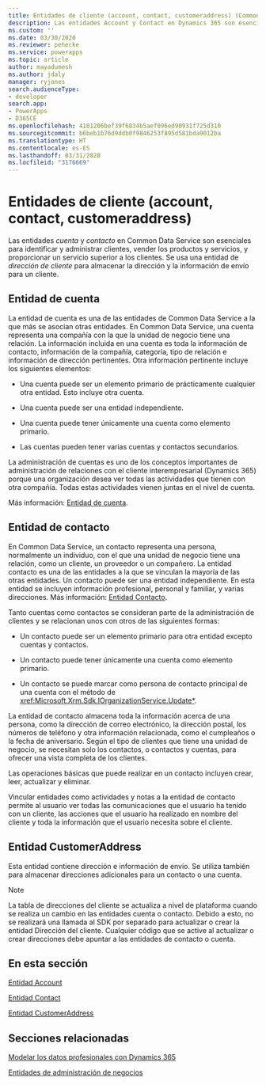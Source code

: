 ```yaml
---
title: Entidades de cliente (account, contact, customeraddress) (Common Data Service) | Microsoft Docs
description: Las entidades Account y Contact en Dynamics 365 son esenciales para identificar y administrar clientes, vender productos y servicios, y proporcionar un mejor servicio a los clientes. Se usa una entidad de dirección de cliente para almacenar la dirección y la información de envío para un cliente.
ms.custom: ''
ms.date: 03/30/2020
ms.reviewer: pehecke
ms.service: powerapps
ms.topic: article
author: mayadumesh
ms.author: jdaly
manager: ryjones
search.audienceType:
- developer
search.app:
- PowerApps
- D365CE
ms.openlocfilehash: 4181206bef39f6834b5aef096ed90931f725d310
ms.sourcegitcommit: b6beb1b76d9ddb0f9846253f895d581bda9012ba
ms.translationtype: HT
ms.contentlocale: es-ES
ms.lasthandoff: 03/31/2020
ms.locfileid: "3176669"
---
```

# <a name="customer-entities-account-contact-customeraddress"></a>Entidades de cliente (account, contact, customeraddress)

<!-- 
Was Mike Carter

https://docs.microsoft.com/dynamics365/customer-engagement/developer/customer-entities-account-contact

Refactor so that the links to entity reference are in the body, not just in the See allso.
Add some h2 sections so it is skimmable
 -->

Las entidades *cuenta* y *contacto* en Common Data Service son esenciales para identificar y administrar clientes, vender los productos y servicios, y proporcionar un servicio superior a los clientes. Se usa una entidad de *dirección de cliente* para almacenar la dirección y la información de envío para un cliente.  
  
## <a name="account-entity"></a>Entidad de cuenta
 
La entidad de cuenta es una de las entidades de Common Data Service a la que más se asocian otras entidades. En Common Data Service, una cuenta representa una compañía con la que la unidad de negocio tiene una relación. La información incluida en una cuenta es toda la información de contacto, información de la compañía, categoría, tipo de relación e información de dirección pertinentes. Otra información pertinente incluye los siguientes elementos:  
  
- Una cuenta puede ser un elemento primario de prácticamente cualquier otra entidad. Esto incluye otra cuenta.  
  
- Una cuenta puede ser una entidad independiente.  
  
- Una cuenta puede tener únicamente una cuenta como elemento primario.  
  
- Las cuentas pueden tener varias cuentas y contactos secundarios.  
  
La administración de cuentas es uno de los conceptos importantes de administración de relaciones con el cliente interempresarial (Dynamics 365) porque una organización desea ver todas las actividades que tienen con otra compañía. Todas estas actividades vienen juntas en el nivel de cuenta.  

Más información: [Entidad de cuenta](reference/entities/account.md).
  
## <a name="contact-entity"></a>Entidad de contacto

En Common Data Service, un contacto representa una persona, normalmente un individuo, con el que una unidad de negocio tiene una relación, como un cliente, un proveedor o un compañero. La entidad contacto es una de las entidades a la que se vinculan la mayoría de las otras entidades. Un contacto puede ser una entidad independiente. En esta entidad se incluyen información profesional, personal y familiar, y varias direcciones. Más información: [Entidad Contacto](reference/entities/contact.md).
  
Tanto cuentas como contactos se consideran parte de la administración de clientes y se relacionan unos con otros de las siguientes formas:  
  
- Un contacto puede ser un elemento primario para otra entidad excepto cuentas y contactos.  
  
- Un contacto puede tener únicamente una cuenta como elemento primario.  
  
- Un contacto se puede marcar como persona de contacto principal de una cuenta con el método de <xref:Microsoft.Xrm.Sdk.IOrganizationService.Update*>.  
  
La entidad de contacto almacena toda la información acerca de una persona, como la dirección de correo electrónico, la dirección postal, los números de teléfono y otra información relacionada, como el cumpleaños o la fecha de aniversario. Según el tipo de clientes que tiene una unidad de negocio, se necesitan solo los contactos, o contactos y cuentas, para ofrecer una vista completa de los clientes.  
  
Las operaciones básicas que puede realizar en un contacto incluyen crear, leer, actualizar y eliminar.  
  
Vincular entidades como actividades y notas a la entidad de contacto permite al usuario ver todas las comunicaciones que el usuario ha tenido con un cliente, las acciones que el usuario ha realizado en nombre del cliente y toda la información que el usuario necesita sobre el cliente.

## <a name="customeraddress-entity"></a>Entidad CustomerAddress

Esta entidad contiene dirección e información de envío. Se utiliza también para almacenar direcciones adicionales para un contacto o una cuenta.

>[!NOTE]
>La tabla de direcciones del cliente se actualiza a nivel de plataforma cuando se realiza un cambio en las entidades cuenta o contacto. Debido a esto, no se realizará una llamada al SDK por separado para actualizar o crear la entidad Dirección del cliente. Cualquier código que se active al actualizar o crear direcciones debe apuntar a las entidades de contacto o cuenta.
  
## <a name="in-this-section"></a>En esta sección  
 [Entidad Account](reference/entities/account.md)  
  
 [Entidad Contact](reference/entities/contact.md)  
  
 [Entidad CustomerAddress](reference/entities/customeraddress.md)  
  
## <a name="related-sections"></a>Secciones relacionadas  
 [Modelar los datos profesionales con Dynamics 365](/dynamics365/customer-engagement/developer/model-business-data)  
  
 [Entidades de administración de negocios](/dynamics365/customer-engagement/developer/business-management-entities)

